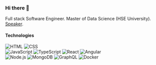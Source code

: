 ### Hi there 👋

Full stack Software Engineer. Master of Data Science (HSE University). [Speaker](https://github.com/zapolnoch/zapolnoch/blob/main/conferences.md).

#### Technologies

![HTML](https://img.shields.io/badge/-HTML-eee?style=flat-square&logo=HTML5)
![CSS](https://img.shields.io/badge/-CSS-eee?style=flat-square&logo=CSS3&logoColor=1572B6)
<br />
![JavaScript](https://img.shields.io/badge/-JavaScript-eee?style=flat-square&logo=javascript&logoColor=555)
![TypeScript](https://img.shields.io/badge/-TypeScript-eee?style=flat-square&logo=typescript)
![React](https://img.shields.io/badge/-React-eee?style=flat-square&logo=react&logoColor=0088cc)
![Angular](https://img.shields.io/badge/-Angular-EEE?style=flat-square&logo=angular&logoColor=DD0031)
<br />
![Node.js](https://img.shields.io/badge/-Node.js-eee?style=flat-square&logo=node.js)
![MongoDB](https://img.shields.io/badge/-MongoDB-eee?style=flat-square&logo=mongodb)
![GraphQL](https://img.shields.io/badge/-GraphQL-eee?style=flat-square&logo=graphql&logoColor=DA0093)
![Docker](https://img.shields.io/badge/-Docker-eee?style=flat-square&logo=docker)
